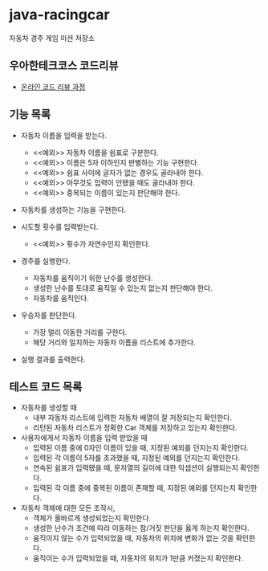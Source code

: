 # java-racingcar
자동차 경주 게임 미션 저장소

## 우아한테크코스 코드리뷰
* [온라인 코드 리뷰 과정](https://github.com/woowacourse/woowacourse-docs/blob/master/maincourse/README.md)

## 기능 목록
* 자동차 이름을 입력을 받는다.
   * <<예외>> 자동차 이름을 쉼표로 구분한다.
   * <<예외>> 이름은 5자 이하인지 판별하는 기능 구현한다.
   * <<예외>> 쉼표 사이에 글자가 없는 경우도 골라내야 한다.
   * <<예외>> 아무것도 입력이 안됐을 때도 골라내야 한다.
   * <<예외>> 중복되는 이름이 있는지 판단해야 한다.
   
* 자동차를 생성하는 기능을 구현한다.
 
* 시도할 횟수를 입력받는다.
   * <<예외>> 횟수가 자연수인지 확인한다.
   
* 경주를 실행한다. 
    * 자동차를 움직이기 위한 난수를 생성한다.
    * 생성한 난수를 토대로 움직일 수 있는지 없는지 판단해야 한다.
    * 자동차를 움직인다.
    
* 우승자를 판단한다.
    * 가장 멀리 이동한 거리를 구한다.
    * 해당 거리와 일치하는 자동차 이름을 리스트에 추가한다.
    
* 실행 결과를 출력한다.

## 테스트 코드 목록
* 자동차를 생성할 때
    * 내부 자동차 리스트에 입력한 자동차 배열이 잘 저장되는지 확인한다.
    * 리턴된 자동차 리스트가 정확한 Car 객체를 저장하고 있는지 확인한다.
* 사용자에게서 자동차 이름을 입력 받았을 때
    * 입력된 이름 중에 0자인 이름이 있을 때, 지정된 예외를 던지는지 확인한다.
    * 입력된 각 이름이 5자를 초과했을 때, 지정된 예외를 던지는지 확인한다.
    * 연속된 쉼표가 입력됐을 때, 문자열의 길이에 대한 익셉션이 실행되는지 확인한다.
    * 입력된 각 이름 중에 중복된 이름이 존재할 때, 지정된 예외를 던지는지 확인한다.
* 자동차 객체에 대한 모든 조작시,
    * 객체가 올바르게 생성되었는지 확인한다.
    * 생성한 난수가 조건에 따라 이동하는 참/거짓 판단을 옳게 하는지 확인한다.
    * 움직이지 않는 수가 입력되었을 때, 자동차의 위치에 변화가 없는 것을 확인한다.
    * 움직이는 수가 입력되었을 때, 자동차의 위치가 1만큼 커졌는지 확인한다.
